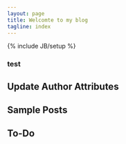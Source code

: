 ```yaml
---
layout: page
title: Welcomte to my blog
tagline: index
---
```

{% include JB/setup %}

### test



## Update Author Attributes

    
## Sample Posts



## To-Do




